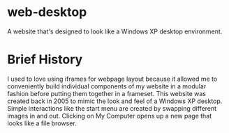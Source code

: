 web-desktop
============

A website that's designed to look like a Windows XP desktop environment.

Brief History
=====

I used to love using iframes for webpage layout because it allowed me to conveniently build individual components of my website in a modular fashion before putting them together in a frameset. This website was created back in 2005 to mimic the look and feel of a Windows XP desktop. Simple interactions like the start menu are created by swapping different images in and out. Clicking on My Computer opens up a new page that looks like a file browser.
